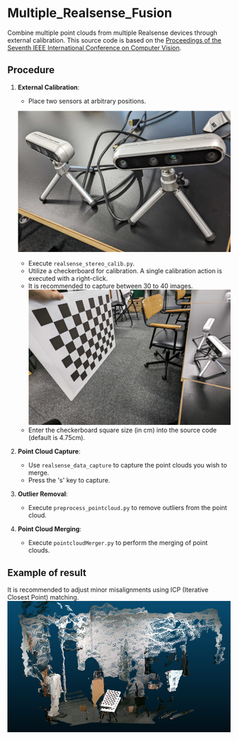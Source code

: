 # Multiple_Realsense_Fusion

Combine multiple point clouds from multiple Realsense devices through external calibration. This source code is based on the [Proceedings of the Seventh IEEE International Conference on Computer Vision](https://ieeexplore.ieee.org/document/791183).

## Procedure

1. **External Calibration**:

   - Place two sensors at arbitrary positions.

   ![Sensor Placement](assets\images\sensors.jpg "Example of sensor placement")

   - Execute `realsense_stereo_calib.py`.
   - Utilize a checkerboard for calibration. A single calibration action is executed with a right-click.
   - It is recommended to capture between 30 to 40 images.
     ![Calibration](assets\images\calibration.jpg "Calibration using a checkerboard")
   - Enter the checkerboard square size (in cm) into the source code (default is 4.75cm).

2. **Point Cloud Capture**:

   - Use `realsense_data_capture` to capture the point clouds you wish to merge.
   - Press the 's' key to capture.

3. **Outlier Removal**:

   - Execute `preprocess_pointcloud.py` to remove outliers from the point cloud.

4. **Point Cloud Merging**:
   - Execute `pointcloudMerger.py` to perform the merging of point clouds.

## Example of result

It is recommended to adjust minor misalignments using ICP (Iterative Closest Point) matching.
![result](assets\images\result_sample.png "Example of result")

